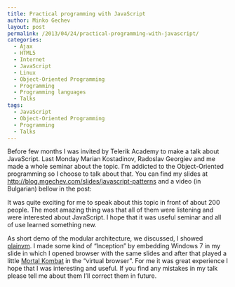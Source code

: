 ```yaml
---
title: Practical programming with JavaScript
author: Minko Gechev
layout: post
permalink: /2013/04/24/practical-programming-with-javascript/
categories:
  - Ajax
  - HTML5
  - Internet
  - JavaScript
  - Linux
  - Object-Oriented Programming
  - Programming
  - Programming languages
  - Talks
tags:
  - JavaScript
  - Object-Oriented Programming
  - Programming
  - Talks
---
```


Before few months I was invited by Telerik Academy to make a talk about JavaScript. Last Monday Marian Kostadinov, Radoslav Georgiev and me made a whole seminar about the topic. I&#8217;m addicted to the Object-Oriented programming so I choose to talk about that. You can find my slides at <a href="http://blog.mgechev.com/slides/javascript-patterns" target="_blank">http://blog.mgechev.com/slides/javascript-patterns</a> and a video (in Bulgarian) bellow in the post:



It was quite exciting for me to speak about this topic in front of about 200 people. The most amazing thing was that all of them were listening and were interested about JavaScript. I hope that it was useful seminar and all of use learned something new.

As short demo of the modular architecture, we discussed, I showed <a target="_blank" href="http://plainvm.mgechev.com/">plainvm</a>. I made some kind of &#8220;Inception&#8221; by embedding Windows 7 in my slide in which I opened browser with the same slides and after that played a little <a href="http://mk.mgechev.com" target="_blank">Mortal Kombat</a> in the &#8220;virtual browser&#8221;. For me it was great experience I hope that I was interesting and useful. If you find any mistakes in my talk please tell me about them I&#8217;ll correct them in future.